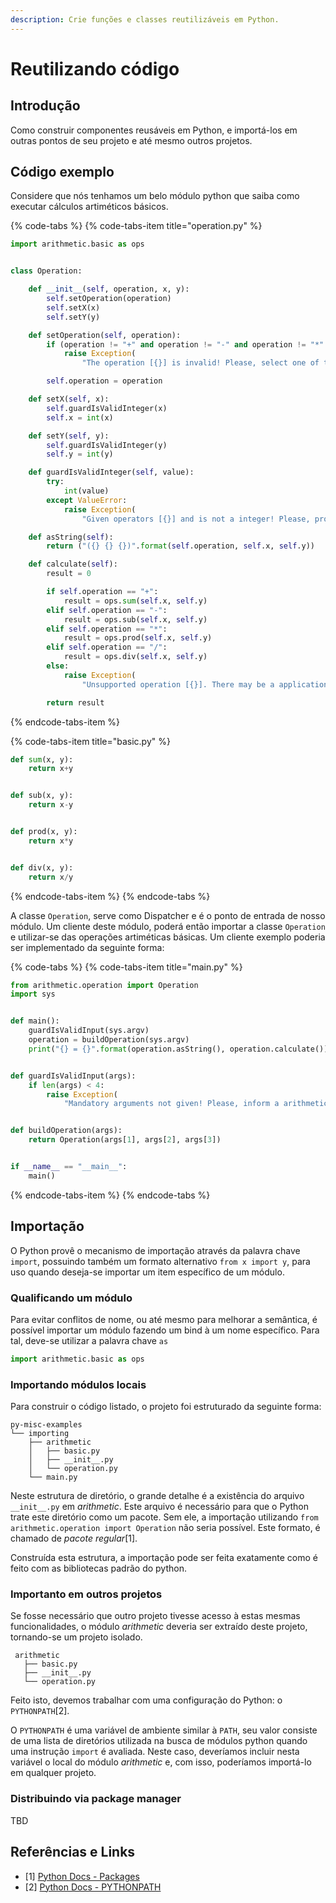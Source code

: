 ```yaml
---
description: Crie funções e classes reutilizáveis em Python.
---
```


# Reutilizando código

## Introdução

Como construir componentes reusáveis em Python, e importá-los em outras pontos de seu projeto e até mesmo outros projetos.

## Código exemplo

Considere que nós tenhamos um belo módulo python que saiba como executar cálculos artiméticos básicos.

{% code-tabs %}
{% code-tabs-item title="operation.py" %}
```python
import arithmetic.basic as ops


class Operation:

    def __init__(self, operation, x, y):
        self.setOperation(operation)
        self.setX(x)
        self.setY(y)

    def setOperation(self, operation):
        if (operation != "+" and operation != "-" and operation != "*" and operation != "/"):
            raise Exception(
                "The operation [{}] is invalid! Please, select one of the supported operations [+, -, *, /]".format(operation))

        self.operation = operation

    def setX(self, x):
        self.guardIsValidInteger(x)
        self.x = int(x)

    def setY(self, y):
        self.guardIsValidInteger(y)
        self.y = int(y)

    def guardIsValidInteger(self, value):
        try:
            int(value)
        except ValueError:
            raise Exception(
                "Given operators [{}] and is not a integer! Please, provide a valid integer input for both operators!".format(value))

    def asString(self):
        return ("({} {} {})".format(self.operation, self.x, self.y))

    def calculate(self):
        result = 0

        if self.operation == "+":
            result = ops.sum(self.x, self.y)
        elif self.operation == "-":
            result = ops.sub(self.x, self.y)
        elif self.operation == "*":
            result = ops.prod(self.x, self.y)
        elif self.operation == "/":
            result = ops.div(self.x, self.y)
        else:
            raise Exception(
                "Unsupported operation [{}]. There may be a application logic error!".format(self.operation))

        return result
```
{% endcode-tabs-item %}

{% code-tabs-item title="basic.py" %}
```python
def sum(x, y):
    return x+y


def sub(x, y):
    return x-y


def prod(x, y):
    return x*y


def div(x, y):
    return x/y
```
{% endcode-tabs-item %}
{% endcode-tabs %}

A classe `Operation`, serve como Dispatcher e é o ponto de entrada de nosso módulo. Um cliente deste módulo, poderá então importar a classe `Operation` e utilizar-se das operações artiméticas básicas. Um cliente exemplo poderia ser implementado da seguinte forma:

{% code-tabs %}
{% code-tabs-item title="main.py" %}
```python
from arithmetic.operation import Operation
import sys


def main():
    guardIsValidInput(sys.argv)
    operation = buildOperation(sys.argv)
    print("{} = {}".format(operation.asString(), operation.calculate()))


def guardIsValidInput(args):
    if len(args) < 4:
        raise Exception(
            "Mandatory arguments not given! Please, inform a arithmetic operation and two operands!")


def buildOperation(args):
    return Operation(args[1], args[2], args[3])


if __name__ == "__main__":
    main()


```
{% endcode-tabs-item %}
{% endcode-tabs %}

## Importação

O Python provê o mecanismo de importação através da palavra chave `import`, possuindo também um formato alternativo `from x import y`, para uso quando deseja-se importar um item específico de um módulo.

### Qualificando um módulo

Para evitar conflitos de nome, ou até mesmo para melhorar a semântica, é possível importar um módulo fazendo um bind à um nome específico. Para tal, deve-se utilizar a palavra chave `as`

```python
import arithmetic.basic as ops 
```

### Importando módulos locais

Para construir o código listado, o projeto foi estruturado da seguinte forma:

```text
py-misc-examples
└── importing
    ├── arithmetic
    │   ├── basic.py
    │   ├── __init__.py
    │   └── operation.py
    └── main.py
```

Neste estrutura de diretório, o grande detalhe é a existência do arquivo `__init__.py` em _arithmetic_. Este arquivo é necessário para que o Python trate este diretório como um pacote. Sem ele, a importação utilizando `from arithmetic.operation import Operation` não seria possível. Este formato, é chamado de _pacote regular_\[1\].

Construída esta estrutura, a importação pode ser feita exatamente como é feito com as bibliotecas padrão do python.

### Importanto em outros projetos

Se fosse necessário que outro projeto tivesse acesso à estas mesmas funcionalidades, o módulo _arithmetic_ deveria ser extraído deste projeto, tornando-se um projeto isolado. 

```text
 arithmetic
   ├── basic.py
   ├── __init__.py
   └── operation.py
```

Feito isto, devemos trabalhar com uma configuração do Python: o `PYTHONPATH`\[2\].

O `PYTHONPATH` é uma variável de ambiente similar à `PATH`, seu valor consiste de uma lista de diretórios utilizada na busca de módulos python quando uma instrução `import` é avaliada. Neste caso, deveríamos incluir nesta variável o local do módulo _arithmetic_ e, com isso, poderíamos importá-lo em qualquer projeto.

### Distribuindo via package manager

TBD

## Referências e Links

* \[1\] [Python Docs - Packages](https://docs.python.org/3/reference/import.html#packages)
* \[2\] [Python Docs - PYTHONPATH](https://docs.python.org/3/using/cmdline.html#envvar-PYTHONPATH)

